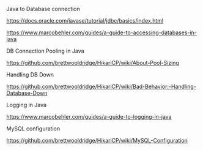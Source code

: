 Java to Database connection

https://docs.oracle.com/javase/tutorial/jdbc/basics/index.html

https://www.marcobehler.com/guides/a-guide-to-accessing-databases-in-java

DB Connection Pooling in Java

https://github.com/brettwooldridge/HikariCP/wiki/About-Pool-Sizing

Handling DB Down

https://github.com/brettwooldridge/HikariCP/wiki/Bad-Behavior:-Handling-Database-Down

Logging in Java

https://www.marcobehler.com/guides/a-guide-to-logging-in-java

MySQL configuration

https://github.com/brettwooldridge/HikariCP/wiki/MySQL-Configuration
